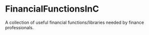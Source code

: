 # FinancialFunctionsInC
A collection of useful financial functions/libraries needed by finance professionals.
